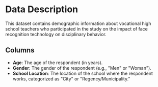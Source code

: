 # Data Description

This dataset contains demographic information about vocational high school teachers who participated in the study on the impact of face recognition technology on disciplinary behavior.

## Columns
- **Age**: The age of the respondent (in years).
- **Gender**: The gender of the respondent (e.g., "Men" or "Woman").
- **School Location**: The location of the school where the respondent works, categorized as "City" or "Regency/Municipality."
